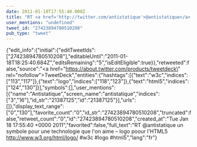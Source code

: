 ```yaml
---
date: 2011-01-18T17:55:40.000Z
title: "RT <a href='http://twitter.com/antistatique'>@antistatique</a> un symbole pour une technologie que l'on aime – logo poour l'HTML5 http://www.w3.org/html/logo/ #w3c #logo #html5″"
user_mentions: "undefined"
tweet_id: "27423894780510208"
pub_type: "tweet"
---
```

{"edit_info":{"initial":{"editTweetIds":["27423894780510208"],"editableUntil":"2011-01-18T18:25:40.684Z","editsRemaining":"5","isEditEligible":true}},"retweeted":false,"source":"<a href=\"https://about.twitter.com/products/tweetdeck\" rel=\"nofollow\">TweetDeck</a>","entities":{"hashtags":[{"text":"w3c","indices":["113","117"]},{"text":"logo","indices":["118","123"]},{"text":"html5","indices":["124","130"]}],"symbols":[],"user_mentions":[{"name":"Antistatique","screen_name":"antistatique","indices":["3","16"],"id_str":"21387125","id":"21387125"}],"urls":[]},"display_text_range":["0","130"],"favorite_count":"0","id_str":"27423894780510208","truncated":false,"retweet_count":"0","id":"27423894780510208","created_at":"Tue Jan 18 17:55:40 +0000 2011","favorited":false,"full_text":"RT @antistatique un symbole pour une technologie que l'on aime – logo poour l'HTML5 http://www.w3.org/html/logo/ #w3c #logo #html5","lang":"fr"}
